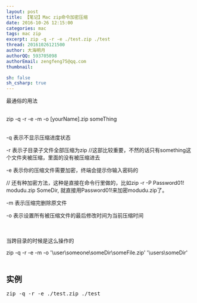 ```yaml
---
layout: post
title: 【笔记】Mac zip命令加密压缩
date: 2016-10-26 12:15:00
categories: mac
tags: mac zip
excerpt: zip -q -r -e ./test.zip ./test
thread: 20161026121500
author: 大海明月
authorQQ: 593705098
authorEmail: zengfeng75@qq.com
thumbnail:

sh: false
sh_csharp: true
---
```




最通俗的用法 <br><br>

zip -q -r -e -m -o [yourName].zip someThing <br><br>

-q 表示不显示压缩进度状态 <br>

-r 表示子目录子文件全部压缩为zip  //这部比较重要，不然的话只有something这个文件夹被压缩，里面的没有被压缩进去 <br>

-e 表示你的压缩文件需要加密，终端会提示你输入密码的 <br>

// 还有种加密方法，这种是直接在命令行里做的，比如zip -r -P Password01! modudu.zip SomeDir, 就直接用Password01!来加密modudu.zip了。 <br>

-m 表示压缩完删除原文件 <br>

-o 表示设置所有被压缩文件的最后修改时间为当前压缩时间 <br><br><br>

 

当跨目录的时候是这么操作的 <br>

zip -q -r -e -m -o '\user\someone\someDir\someFile.zip' '\users\someDir' <br><br>


<h2 class="nav1">实例</h2>

<pre>
zip -q -r -e ./test.zip ./test
</pre>